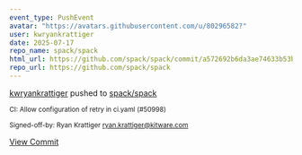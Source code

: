```yaml
---
event_type: PushEvent
avatar: "https://avatars.githubusercontent.com/u/80296582?"
user: kwryankrattiger
date: 2025-07-17
repo_name: spack/spack
html_url: https://github.com/spack/spack/commit/a572692b6da3ae74633b53b236023862f7284ad4
repo_url: https://github.com/spack/spack
---
```


<a href='https://github.com/kwryankrattiger' target='_blank'>kwryankrattiger</a> pushed to <a href='https://github.com/spack/spack' target='_blank'>spack/spack</a>

<small>CI: Allow configuration of retry in ci.yaml (#50998)

Signed-off-by: Ryan Krattiger <ryan.krattiger@kitware.com></small>

<a href='https://github.com/spack/spack/commit/a572692b6da3ae74633b53b236023862f7284ad4' target='_blank'>View Commit</a>